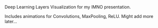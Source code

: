 Deep Learning Layers Visualization for my IMNO presentation.

Includes animations for Convolutions, MaxPooling, ReLU. Might add more later...
